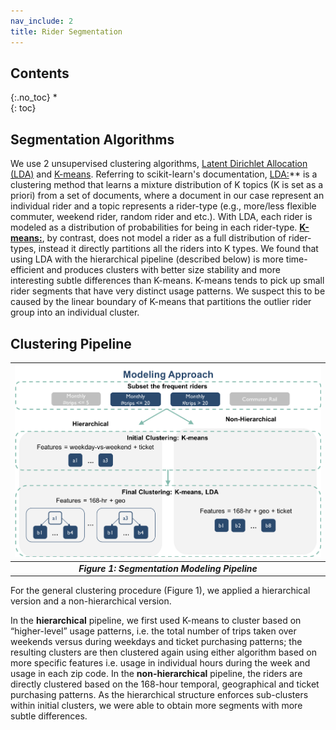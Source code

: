 ```yaml
---
nav_include: 2
title: Rider Segmentation
---
```


## Contents
{:.no_toc}
*  
{: toc}

## Segmentation Algorithms
We use 2 unsupervised clustering algorithms,  [Latent Dirichlet Allocation (LDA)](https://en.wikipedia.org/wiki/Latent_Dirichlet_allocation) and [K-means](https://en.wikipedia.org/wiki/K-means_clustering). Referring to scikit-learn's documentation,
[LDA:](http://scikit-learn.org/stable/modules/generated/sklearn.decomposition.LatentDirichletAllocation.html)** is a clustering method that learns a mixture distribution of K topics (K is set as a priori) from a set of documents, where a document in our case represent an individual rider and a topic represents a rider-type (e.g., more/less flexible commuter, weekend rider, random rider and etc.). With LDA, each rider is modeled as a distribution of probabilities for being in each rider-type. **[K-means:](http://scikit-learn.org/stable/modules/generated/sklearn.cluster.KMeans.html)**, by contrast, does not model a rider as a full distribution of rider-types, instead it directly partitions all the riders into K types. We found that using LDA with the hierarchical pipeline (described below) is more time-efficient and produces clusters with better size stability and more interesting subtle differences than K-means. K-means tends to pick up small rider segments that have very distinct usage patterns. We suspect this to be caused by the linear boundary of K-means that partitions the outlier rider group into an individual cluster.

## Clustering Pipeline

| <img src="img/segmentation_model.png" width="1000">|
|:--:|
| ***Figure 1: Segmentation Modeling Pipeline*** |

For the general clustering procedure (Figure 1), we applied a hierarchical version and a non-hierarchical version.

In the **hierarchical** pipeline, we first used K-means to cluster based on “higher-level” usage patterns, i.e. the total number of trips taken over weekends versus during weekdays and ticket purchasing patterns; the resulting clusters are then clustered again using either algorithm based on more specific features i.e. usage in individual hours during the week and usage in each zip code. In the **non-hierarchical** pipeline, the riders are directly clustered based on the 168-hour temporal, geographical and ticket purchasing patterns. As the hierarchical structure enforces sub-clusters within initial clusters, we were able to obtain more segments with more subtle differences.

